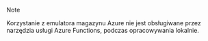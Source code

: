 >[!Note]
> Korzystanie z emulatora magazynu Azure nie jest obsługiwane przez narzędzia usługi Azure Functions, podczas opracowywania lokalnie.
